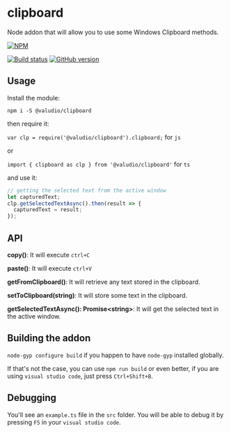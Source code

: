 # clipboard

Node addon that will allow you to use some Windows Clipboard methods.

[![NPM](https://nodei.co/npm/@valudio/clipboard.png?mini=true)](https://nodei.co/npm/@valudio/clipboard/)

[![Build status](https://ci.appveyor.com/api/projects/status/lqalp2kjj3e482hq?svg=true)](https://ci.appveyor.com/project/robertohuertasm/clipboard)
[![GitHub version](https://badge.fury.io/gh/valudio%2Fclipboard.svg)](https://badge.fury.io/gh/valudio%2Fclipboard)

## Usage

Install the module:

`npm i -S @valudio/clipboard`

then require it:

`var clp = require('@valudio/clipboard').clipboard;` for `js`

or

`import { clipboard as clp } from '@valudio/clipboard'` for `ts`

and use it:

```js
// getting the selected text from the active window
let capturedText;
clp.getSelectedTextAsync().then(result => {
  capturedText = result;
});
```

## API

**copy()**: It will execute `ctrl+C`

**paste()**: It will execute `ctrl+V`

**getFromClipboard()**: It will retrieve any text stored in the clipboard.

**setToClipboard(string)**: It will store some text in the clipboard.

**getSelectedTextAsync(): Promise\<string\>**: It will get the selected text in the active window.

## Building the addon

`node-gyp configure build` if you happen to have `node-gyp` installed globally. 

If that's not the case, you can use `npm run build` or even better, if you are using `visual studio code`, just press `Ctrl+Shift+B`.

## Debugging

You'll see an `example.ts` file in the `src` folder. You will be able to debug it by pressing `F5` in your `visual studio code`.